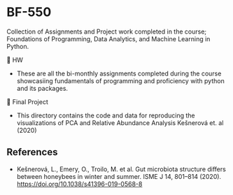 # BF-550
Collection of Assignments and Project work completed in the course; Foundations of Programming, Data Analytics, and Machine Learning in Python. 

:file_folder: HW
- These are all the bi-monthly assignments completed during the course showcasiing fundamentals of programming and proficiency with python and its packages. 

:file_folder: Final Project
- This directory contains the code and data for reproducing the visualizations of PCA and Relative Abundance Analysis Kešnerová et. al (2020)

## References
- Kešnerová, L., Emery, O., Troilo, M. et al. Gut microbiota structure differs between honeybees in winter and summer. ISME J 14, 801–814 (2020). https://doi.org/10.1038/s41396-019-0568-8
